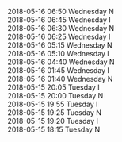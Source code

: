 2018-05-16 06:50 Wednesday  N  
2018-05-16 06:45 Wednesday  I  
2018-05-16 06:30 Wednesday  N  
2018-05-16 06:25 Wednesday  I  
2018-05-16 05:15 Wednesday  N  
2018-05-16 05:10 Wednesday  I  
2018-05-16 04:40 Wednesday  N  
2018-05-16 01:45 Wednesday  I  
2018-05-16 01:40 Wednesday  N  
2018-05-15 20:05 Tuesday  I  
2018-05-15 20:00 Tuesday  N  
2018-05-15 19:55 Tuesday  I  
2018-05-15 19:25 Tuesday  N  
2018-05-15 19:20 Tuesday  I  
2018-05-15 18:15 Tuesday  N  
